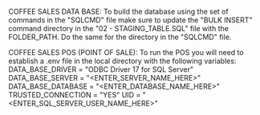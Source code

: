 COFFEE SALES DATA BASE: To build the database using the set of commands in the "SQLCMD" file make sure to update the "BULK INSERT" command directory in the "02 - STAGING_TABLE.SQL" file with the FOLDER_PATH. Do the same for the directory in the "SQLCMD" file.

COFFEE SALES POS (POINT OF SALE): To run the POS you will need to establish a .env file in the local directory with the following variables:
  DATA_BASE_DRIVER = "ODBC Driver 17 for SQL Server"
  DATA_BASE_SERVER = "<ENTER_SERVER_NAME_HERE>"
  DATA_BASE_DATABASE = "<ENTER_DATABASE_NAME_HERE>"
  TRUSTED_CONNECTION = "YES"
  UID = "<ENTER_SQL_SERVER_USER_NAME_HERE>"
